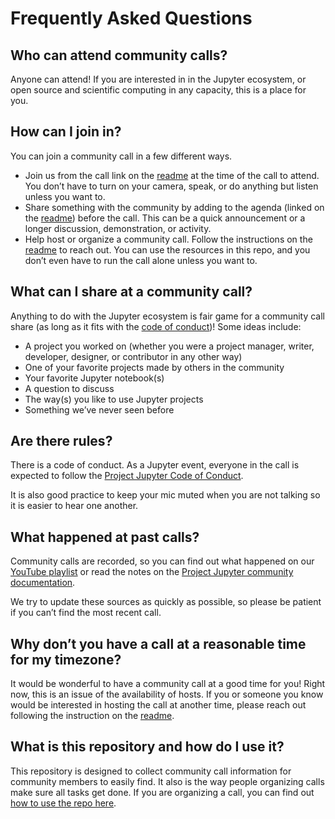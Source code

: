 # Frequently Asked Questions

## Who can attend community calls? 
Anyone can attend! If you are interested in in the Jupyter ecosystem, or open 
source and scientific computing in any capacity, this is a place for you.

## How can I join in?
You can join a community call in a few different ways.
- Join us from the call link on the [readme](https://github.com/Quansight-Labs/jupyter-communitycalls/#readme) 
at the time of the call to 
attend. You don’t have to turn on your camera, speak, or do anything but 
listen unless you want to.
- Share something with the community by adding to the agenda (linked on the 
[readme](https://github.com/Quansight-Labs/jupyter-communitycalls/#readme)) 
before the call. This can be a quick announcement or a longer discussion, 
demonstration, or activity. 
- Help host or organize a community call. Follow the instructions on the 
[readme](https://github.com/Quansight-Labs/jupyter-communitycalls/#readme) to 
reach out. You can use the resources in this repo, and you don’t even have to 
run the call alone unless you want to.

## What can I share at a community call?
Anything to do with the Jupyter ecosystem is fair game for a community call 
share (as long as it fits with the [code of conduct](https://jupyter.org/conduct/))! 
Some ideas include:
- A project you worked on (whether you were a project manager, writer, 
developer, designer, or contributor in any other way)
- One of your favorite projects made by others in the community
-  Your favorite Jupyter notebook(s)
- A question to discuss
- The way(s) you like to use Jupyter projects
- Something we’ve never seen before

## Are there rules?
There is a code of conduct. As a Jupyter event, everyone in the call is 
expected to follow the [Project Jupyter Code of Conduct](https://jupyter.org/conduct/).

It is also good practice to keep your mic muted when you are not talking 
so it is easier to hear one another.

## What happened at past calls?
Community calls are recorded, so you can find out what happened on our 
[YouTube playlist](https://www.youtube.com/playlist?list=PLUrHeD2K9Cmkoamm4NjLmvXC4Y6E1o8SP) 
or read the notes on the [Project Jupyter community documentation](https://jupyter.readthedocs.io/en/latest/community/community-call-notes/index.html). 

We try to update these sources as quickly as possible, so please be patient if 
you can’t find the most recent call.

## Why don’t you have a call at a reasonable time for my timezone?
It would be wonderful to have a community call at a good time for you! Right 
now, this is an issue of the availability of hosts. If you or someone you know 
would be interested in hosting the call at another time, please reach out 
following the instruction on the [readme](https://github.com/Quansight-Labs/jupyter-communitycalls/#readme).


## What is this repository and how do I use it?
 This repository is designed to collect community call information for 
 community members to easily find. It also is the way people organizing calls 
 make sure all tasks get done. If you are organizing a call, you can find out 
 [how to use the repo here]().

